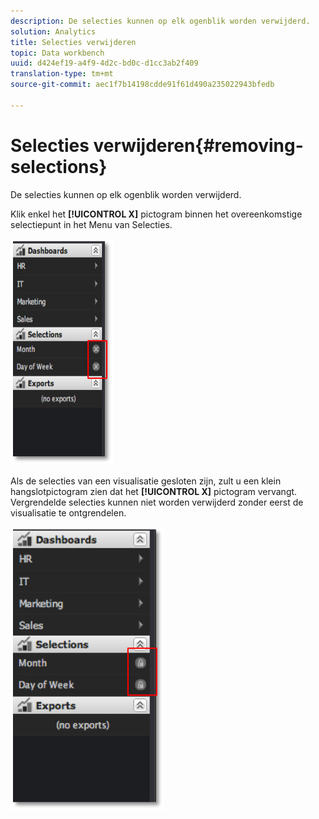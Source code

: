 ```yaml
---
description: De selecties kunnen op elk ogenblik worden verwijderd.
solution: Analytics
title: Selecties verwijderen
topic: Data workbench
uuid: d424ef19-a4f9-4d2c-bd0c-d1cc3ab2f409
translation-type: tm+mt
source-git-commit: aec1f7b14198cdde91f61d490a235022943bfedb

---
```



# Selecties verwijderen{#removing-selections}

De selecties kunnen op elk ogenblik worden verwijderd.

Klik enkel het **[!UICONTROL X]** pictogram binnen het overeenkomstige selectiepunt in het Menu van Selecties.

![](assets/selection_remove.png)

Als de selecties van een visualisatie gesloten zijn, zult u een klein hangslotpictogram zien dat het **[!UICONTROL X]** pictogram vervangt. Vergrendelde selecties kunnen niet worden verwijderd zonder eerst de visualisatie te ontgrendelen.

![](assets/selection_remove_locked.png)

